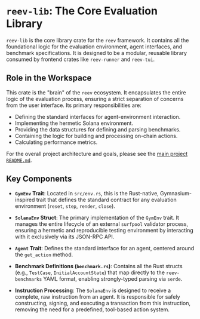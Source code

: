 # `reev-lib`: The Core Evaluation Library

`reev-lib` is the core library crate for the `reev` framework. It contains all the foundational logic for the evaluation environment, agent interfaces, and benchmark specifications. It is designed to be a modular, reusable library consumed by frontend crates like `reev-runner` and `reev-tui`.

## Role in the Workspace

This crate is the "brain" of the `reev` ecosystem. It encapsulates the entire logic of the evaluation process, ensuring a strict separation of concerns from the user interface. Its primary responsibilities are:

-   Defining the standard interfaces for agent-environment interaction.
-   Implementing the hermetic Solana environment.
-   Providing the data structures for defining and parsing benchmarks.
-   Containing the logic for building and processing on-chain actions.
-   Calculating performance metrics.

For the overall project architecture and goals, please see the [main project `README.md`](../../../README.md).

## Key Components

-   **`GymEnv` Trait**: Located in `src/env.rs`, this is the Rust-native, Gymnasium-inspired trait that defines the standard contract for any evaluation environment (`reset`, `step`, `render`, `close`).

-   **`SolanaEnv` Struct**: The primary implementation of the `GymEnv` trait. It manages the entire lifecycle of an external `surfpool` validator process, ensuring a hermetic and reproducible testing environment by interacting with it exclusively via its JSON-RPC API.

-   **`Agent` Trait**: Defines the standard interface for an agent, centered around the `get_action` method.

-   **Benchmark Definitions (`benchmark.rs`)**: Contains all the Rust structs (e.g., `TestCase`, `InitialAccountState`) that map directly to the `reev-benchmarks` YAML format, enabling strongly-typed parsing via `serde`.

-   **Instruction Processing**: The `SolanaEnv` is designed to receive a complete, raw instruction from an agent. It is responsible for safely constructing, signing, and executing a transaction from this instruction, removing the need for a predefined, tool-based action system.